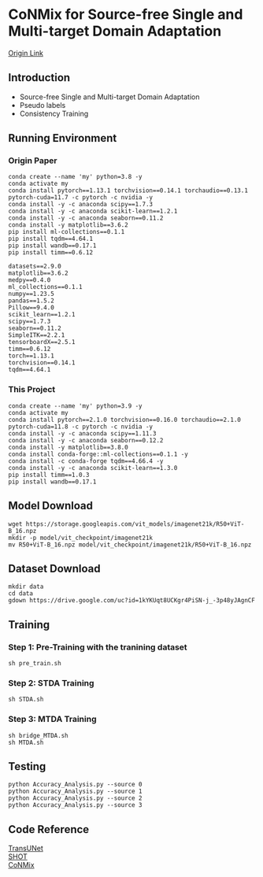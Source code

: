 # CoNMix for Source-free Single and Multi-target Domain Adaptation
[Origin Link](https://sites.google.com/view/conmix-vcl)


## Introduction
+ Source-free Single and Multi-target Domain Adaptation
+ Pseudo labels
+ Consistency Training


## Running Environment
### Origin Paper
```shell
conda create --name 'my' python=3.8 -y
conda activate my
conda install pytorch==1.13.1 torchvision==0.14.1 torchaudio==0.13.1 pytorch-cuda=11.7 -c pytorch -c nvidia -y
conda install -y -c anaconda scipy==1.7.3
conda install -y -c anaconda scikit-learn==1.2.1
conda install -y -c anaconda seaborn==0.11.2
conda install -y matplotlib==3.6.2
pip install ml-collections==0.1.1
pip install tqdm==4.64.1
pip install wandb==0.17.1
pip install timm==0.6.12
```
```text
datasets==2.9.0
matplotlib==3.6.2
medpy==0.4.0
ml_collections==0.1.1
numpy==1.23.5
pandas==1.5.2
Pillow==9.4.0
scikit_learn==1.2.1
scipy==1.7.3
seaborn==0.11.2
SimpleITK==2.2.1
tensorboardX==2.5.1
timm==0.6.12
torch==1.13.1
torchvision==0.14.1
tqdm==4.64.1
```
### This Project
```shell
conda create --name 'my' python=3.9 -y
conda activate my
conda install pytorch==2.1.0 torchvision==0.16.0 torchaudio==2.1.0 pytorch-cuda=11.8 -c pytorch -c nvidia -y
conda install -y -c anaconda scipy==1.11.3
conda install -y -c anaconda seaborn==0.12.2
conda install -y matplotlib==3.8.0
conda install conda-forge::ml-collections==0.1.1 -y
conda install -c conda-forge tqdm==4.66.4 -y
conda install -y -c anaconda scikit-learn==1.3.0
pip install timm==1.0.3
pip install wandb==0.17.1
```

## Model Download
```shell
wget https://storage.googleapis.com/vit_models/imagenet21k/R50+ViT-B_16.npz
mkdir -p model/vit_checkpoint/imagenet21k
mv R50+ViT-B_16.npz model/vit_checkpoint/imagenet21k/R50+ViT-B_16.npz
```

## Dataset Download
```shell
mkdir data
cd data
gdown https://drive.google.com/uc?id=1kYKUqt8UCKgr4PiSN-j_-3p48yJAgnCF
```

## Training
### Step 1: Pre-Training with the tranining dataset
```shell
sh pre_train.sh
```
### Step 2: STDA Training
```shell
sh STDA.sh
```

### Step 3: MTDA Training
```shell
sh bridge_MTDA.sh
sh MTDA.sh
```

## Testing
```shell
python Accuracy_Analysis.py --source 0
python Accuracy_Analysis.py --source 1
python Accuracy_Analysis.py --source 2
python Accuracy_Analysis.py --source 3
```

## Code Reference
[TransUNet](https://github.com/Beckschen/TransUNet)<br/>
[SHOT](https://github.com/tim-learn/SHOT)<br/>
[CoNMix](https://github.com/vcl-iisc/CoNMix)
